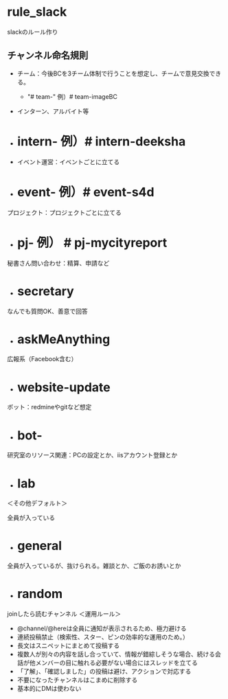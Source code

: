 # rule_slack
slackのルール作り

## チャンネル命名規則

- チーム：今後BCを3チーム体制で行うことを想定し、チームで意見交換できる。
  - "# team-" 例）# team-imageBC

- インターン、アルバイト等
 - # intern- 例）# intern-deeksha

- イベント運営：イベントごとに立てる
 - # event- 例）# event-s4d

プロジェクト：プロジェクトごとに立てる
- # pj- 例） # pj-mycityreport

秘書さん問い合わせ：精算、申請など
- # secretary

なんでも質問OK、善意で回答
- # askMeAnything

広報系（Facebook含む）
- # website-update

ボット：redmineやgitなど想定
- # bot-

研究室のリソース関連：PCの設定とか、iisアカウント登録とか
- # lab

＜その他デフォルト＞

全員が入っている
- # general

全員が入っているが、抜けられる。雑談とか、ご飯のお誘いとか
- # random

joinしたら読むチャンネル
＜運用ルール＞
- @channel/@hereは全員に通知が表示されるため、極力避ける
- 連続投稿禁止（検索性、スター、ピンの効率的な運用のため。）
- 長文はスニペットにまとめて投稿する
- 複数人が別々の内容を話し合っていて、情報が錯綜しそうな場合、続ける会話が他メンバーの目に触れる必要がない場合にはスレッドを立てる
- 「了解」、「確認しました」の投稿は避け、アクションで対応する
- 不要になったチャンネルはこまめに削除する
- 基本的にDMは使わない
